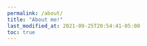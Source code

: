 ```yaml
---
permalink: /about/
title: "About me!"
last_modified_at: 2021-09-25T20:54:41-05:00
toc: true
---
```



